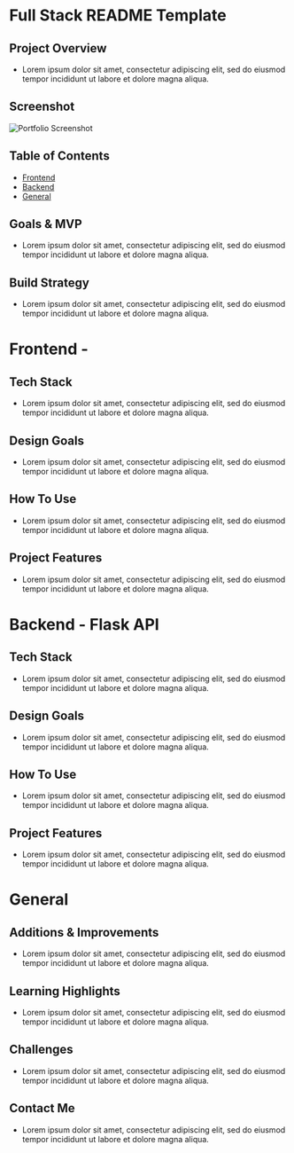 # Full Stack README Template

## Project Overview

- Lorem ipsum dolor sit amet, consectetur adipiscing elit, sed do eiusmod tempor incididunt ut labore et dolore magna aliqua.

## Screenshot
![Portfolio Screenshot]()

## Table of Contents

- [Frontend](#frontend)
- [Backend](#backend)
- [General](#general)

## Goals & MVP

- Lorem ipsum dolor sit amet, consectetur adipiscing elit, sed do eiusmod tempor incididunt ut labore et dolore magna aliqua.

## Build Strategy

- Lorem ipsum dolor sit amet, consectetur adipiscing elit, sed do eiusmod tempor incididunt ut labore et dolore magna aliqua.

<a id="frontend"></a>
# Frontend - 

## Tech Stack

- Lorem ipsum dolor sit amet, consectetur adipiscing elit, sed do eiusmod tempor incididunt ut labore et dolore magna aliqua.

## Design Goals

- Lorem ipsum dolor sit amet, consectetur adipiscing elit, sed do eiusmod tempor incididunt ut labore et dolore magna aliqua.

## How To Use

- Lorem ipsum dolor sit amet, consectetur adipiscing elit, sed do eiusmod tempor incididunt ut labore et dolore magna aliqua.

## Project Features

- Lorem ipsum dolor sit amet, consectetur adipiscing elit, sed do eiusmod tempor incididunt ut labore et dolore magna aliqua.

<a id="backend"></a>
# Backend - Flask API

## Tech Stack

- Lorem ipsum dolor sit amet, consectetur adipiscing elit, sed do eiusmod tempor incididunt ut labore et dolore magna aliqua.

## Design Goals

- Lorem ipsum dolor sit amet, consectetur adipiscing elit, sed do eiusmod tempor incididunt ut labore et dolore magna aliqua.

## How To Use

- Lorem ipsum dolor sit amet, consectetur adipiscing elit, sed do eiusmod tempor incididunt ut labore et dolore magna aliqua.

## Project Features

- Lorem ipsum dolor sit amet, consectetur adipiscing elit, sed do eiusmod tempor incididunt ut labore et dolore magna aliqua.

<a id="general"></a>
# General

## Additions & Improvements

- Lorem ipsum dolor sit amet, consectetur adipiscing elit, sed do eiusmod tempor incididunt ut labore et dolore magna aliqua.

## Learning Highlights

- Lorem ipsum dolor sit amet, consectetur adipiscing elit, sed do eiusmod tempor incididunt ut labore et dolore magna aliqua.

## Challenges

- Lorem ipsum dolor sit amet, consectetur adipiscing elit, sed do eiusmod tempor incididunt ut labore et dolore magna aliqua.

## Contact Me

- Lorem ipsum dolor sit amet, consectetur adipiscing elit, sed do eiusmod tempor incididunt ut labore et dolore magna aliqua.
